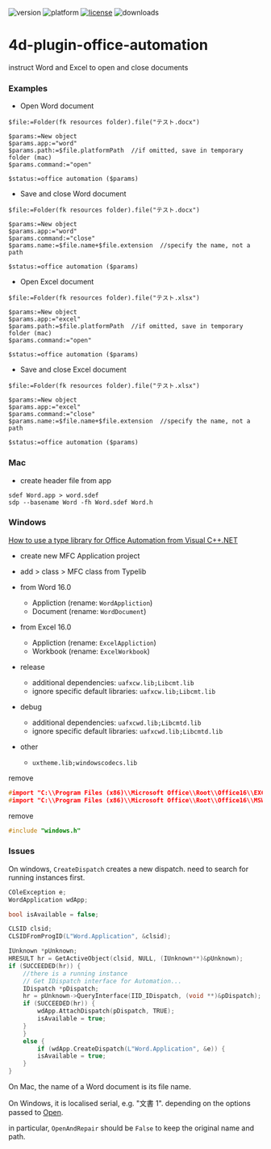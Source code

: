 ![version](https://img.shields.io/badge/version-19%2B-5682DF)
![platform](https://img.shields.io/static/v1?label=platform&message=mac-intel%20|%20mac-arm%20|%20win-64&color=blue)
[![license](https://img.shields.io/github/license/miyako/4d-plugin-office-automation)](LICENSE)
![downloads](https://img.shields.io/github/downloads/miyako/4d-plugin-office-automation/total)

# 4d-plugin-office-automation
instruct Word and Excel to open and close documents

### Examples

* Open Word document

```4d
$file:=Folder(fk resources folder).file("テスト.docx")

$params:=New object
$params.app:="word"
$params.path:=$file.platformPath  //if omitted, save in temporary folder (mac)
$params.command:="open"

$status:=office automation ($params)
```

* Save and close Word document

```4d
$file:=Folder(fk resources folder).file("テスト.docx")

$params:=New object
$params.app:="word"
$params.command:="close"
$params.name:=$file.name+$file.extension  //specify the name, not a path

$status:=office automation ($params)
```

* Open Excel document

```4d
$file:=Folder(fk resources folder).file("テスト.xlsx")

$params:=New object
$params.app:="excel"
$params.path:=$file.platformPath  //if omitted, save in temporary folder (mac)
$params.command:="open"

$status:=office automation ($params)
```

* Save and close Excel document

```4d
$file:=Folder(fk resources folder).file("テスト.xlsx")

$params:=New object
$params.app:="excel"
$params.command:="close"
$params.name:=$file.name+$file.extension  //specify the name, not a path

$status:=office automation ($params)
```

### Mac

* create header file from app

```
sdef Word.app > word.sdef
sdp --basename Word -fh Word.sdef Word.h
```

### Windows

[How to use a type library for Office Automation from Visual C++.NET](https://docs.microsoft.com/en-us/previous-versions/office/troubleshoot/office-developer/use-type-library-for-office-from-visual-c-net)

* create new MFC Application project
* add > class > MFC class from Typelib

* from Word 16.0
  * Appliction (rename: `WordAppliction`)
  * Document (rename: `WordDocument`)

* from Excel 16.0
  * Appliction (rename: `ExcelAppliction`)
  * Workbook (rename: `ExcelWorkbook`)

* release
  * additional dependencies: `uafxcw.lib;Libcmt.lib`
  * ignore specific default libraries: `uafxcw.lib;Libcmt.lib` 

* debug
  * additional dependencies: `uafxcwd.lib;Libcmtd.lib`   
  * ignore specific default libraries: `uafxcwd.lib;Libcmtd.lib`

* other
  * `uxtheme.lib;windowscodecs.lib` 

remove 

```c
#import "C:\\Program Files (x86)\\Microsoft Office\\Root\\Office16\\EXCEL.EXE" no_namespace
#import "C:\\Program Files (x86)\\Microsoft Office\\Root\\Office16\\MSWORD.OLB" no_namespace
```

remove

```c
#include "windows.h"
```

### Issues 

On windows, `CreateDispatch` creates a new dispatch. need to search for running instances first.

```c
COleException e;
WordApplication wdApp;

bool isAvailable = false;

CLSID clsid;
CLSIDFromProgID(L"Word.Application", &clsid);

IUnknown *pUnknown;
HRESULT hr = GetActiveObject(clsid, NULL, (IUnknown**)&pUnknown);
if (SUCCEEDED(hr)) {
	//there is a running instance
	// Get IDispatch interface for Automation...
	IDispatch *pDispatch;
	hr = pUnknown->QueryInterface(IID_IDispatch, (void **)&pDispatch);
	if (SUCCEEDED(hr)) {
		wdApp.AttachDispatch(pDispatch, TRUE);
		isAvailable = true;
	}
	}
	else {
		if (wdApp.CreateDispatch(L"Word.Application", &e)) {
		isAvailable = true;
	}
}
```

On Mac, the name of a Word document is its file name.

On Windows, it is localised serial, e.g. "文書 1". depending on the options passed to [Open](https://docs.microsoft.com/en-us/office/vba/api/word.documents.open).

in particular, `OpenAndRepair` should  be `False` to keep the original name and path.
